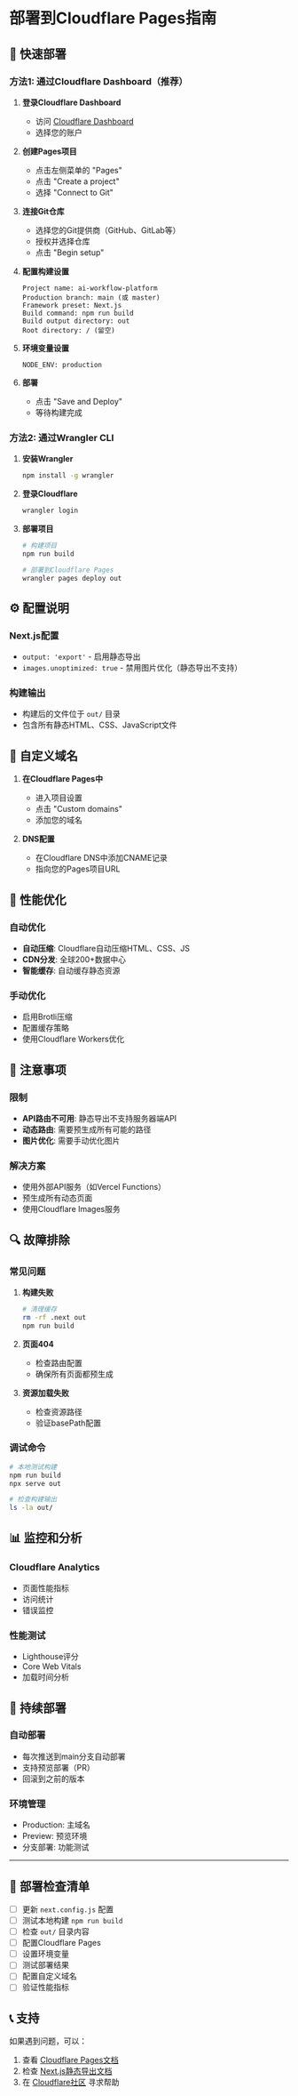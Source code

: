 # 部署到Cloudflare Pages指南

## 🚀 快速部署

### 方法1: 通过Cloudflare Dashboard（推荐）

1. **登录Cloudflare Dashboard**
   - 访问 [Cloudflare Dashboard](https://dash.cloudflare.com/)
   - 选择您的账户

2. **创建Pages项目**
   - 点击左侧菜单的 "Pages"
   - 点击 "Create a project"
   - 选择 "Connect to Git"

3. **连接Git仓库**
   - 选择您的Git提供商（GitHub、GitLab等）
   - 授权并选择仓库
   - 点击 "Begin setup"

4. **配置构建设置**
   ```
   Project name: ai-workflow-platform
   Production branch: main (或 master)
   Framework preset: Next.js
   Build command: npm run build
   Build output directory: out
   Root directory: / (留空)
   ```

5. **环境变量设置**
   ```
   NODE_ENV: production
   ```

6. **部署**
   - 点击 "Save and Deploy"
   - 等待构建完成

### 方法2: 通过Wrangler CLI

1. **安装Wrangler**
   ```bash
   npm install -g wrangler
   ```

2. **登录Cloudflare**
   ```bash
   wrangler login
   ```

3. **部署项目**
   ```bash
   # 构建项目
   npm run build
   
   # 部署到Cloudflare Pages
   wrangler pages deploy out
   ```

## ⚙️ 配置说明

### Next.js配置
- `output: 'export'` - 启用静态导出
- `images.unoptimized: true` - 禁用图片优化（静态导出不支持）

### 构建输出
- 构建后的文件位于 `out/` 目录
- 包含所有静态HTML、CSS、JavaScript文件

## 🔧 自定义域名

1. **在Cloudflare Pages中**
   - 进入项目设置
   - 点击 "Custom domains"
   - 添加您的域名

2. **DNS配置**
   - 在Cloudflare DNS中添加CNAME记录
   - 指向您的Pages项目URL

## 📱 性能优化

### 自动优化
- **自动压缩**: Cloudflare自动压缩HTML、CSS、JS
- **CDN分发**: 全球200+数据中心
- **智能缓存**: 自动缓存静态资源

### 手动优化
- 启用Brotli压缩
- 配置缓存策略
- 使用Cloudflare Workers优化

## 🚨 注意事项

### 限制
- **API路由不可用**: 静态导出不支持服务器端API
- **动态路由**: 需要预生成所有可能的路径
- **图片优化**: 需要手动优化图片

### 解决方案
- 使用外部API服务（如Vercel Functions）
- 预生成所有动态页面
- 使用Cloudflare Images服务

## 🔍 故障排除

### 常见问题

1. **构建失败**
   ```bash
   # 清理缓存
   rm -rf .next out
   npm run build
   ```

2. **页面404**
   - 检查路由配置
   - 确保所有页面都预生成

3. **资源加载失败**
   - 检查资源路径
   - 验证basePath配置

### 调试命令
```bash
# 本地测试构建
npm run build
npx serve out

# 检查构建输出
ls -la out/
```

## 📊 监控和分析

### Cloudflare Analytics
- 页面性能指标
- 访问统计
- 错误监控

### 性能测试
- Lighthouse评分
- Core Web Vitals
- 加载时间分析

## 🔄 持续部署

### 自动部署
- 每次推送到main分支自动部署
- 支持预览部署（PR）
- 回滚到之前的版本

### 环境管理
- Production: 主域名
- Preview: 预览环境
- 分支部署: 功能测试

---

## 🎯 部署检查清单

- [ ] 更新 `next.config.js` 配置
- [ ] 测试本地构建 `npm run build`
- [ ] 检查 `out/` 目录内容
- [ ] 配置Cloudflare Pages
- [ ] 设置环境变量
- [ ] 测试部署结果
- [ ] 配置自定义域名
- [ ] 验证性能指标

## 📞 支持

如果遇到问题，可以：
1. 查看 [Cloudflare Pages文档](https://developers.cloudflare.com/pages/)
2. 检查 [Next.js静态导出文档](https://nextjs.org/docs/advanced-features/static-html-export)
3. 在 [Cloudflare社区](https://community.cloudflare.com/) 寻求帮助
